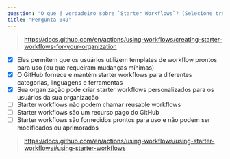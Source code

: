 ```yaml
---
question: "O que é verdadeiro sobre `Starter Workflows`? (Selecione três.)"
title: "Pergunta 049"
---
```



> https://docs.github.com/en/actions/using-workflows/creating-starter-workflows-for-your-organization
- [x] Eles permitem que os usuários utilizem templates de workflow prontos para uso (ou que requeiram mudanças mínimas)
- [x] O GitHub fornece e mantém starter workflows para diferentes categorias, linguagens e ferramentas
- [x] Sua organização pode criar starter workflows personalizados para os usuários da sua organização
- [ ] Starter workflows não podem chamar reusable workflows
- [ ] Starter workflows são um recurso pago do GitHub
- [ ] Starter workflows são fornecidos prontos para uso e não podem ser modificados ou aprimorados
> https://docs.github.com/en/actions/using-workflows/using-starter-workflows#using-starter-workflows

